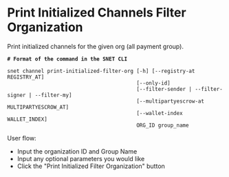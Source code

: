 # Print Initialized Channels Filter Organization

Print initialized channels for the given org (all payment group).

<ImageViewer src="/assets/images/products/AIMarketplace/TUI/PrintInitializedChannelsForOrganizationPage.webp" alt="Print Initialized Channels Filter Organization"/>

<pre class="language-bash"><code class="lang-bash"><strong># Format of the command in the SNET CLI
</strong>
snet channel print-initialized-filter-org [-h] [--registry-at REGISTRY_AT]
                                          [--only-id]
                                          [--filter-sender | --filter-signer | --filter-my]
                                          [--multipartyescrow-at MULTIPARTYESCROW_AT]
                                          [--wallet-index WALLET_INDEX]
                                          ORG_ID group_name
</code></pre>

User flow:

* Input the organization ID and Group Name
* Input any optional parameters you would like
* Click the "Print Initialized Filter Organization" button

